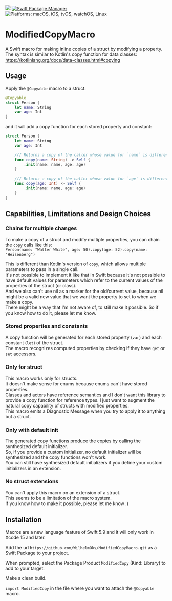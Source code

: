 <p>
    <img src="https://img.shields.io/badge/Swift-5.9-orange.svg" />
    <a href="https://swift.org/package-manager">
        <img src="https://img.shields.io/badge/spm-compatible-brightgreen.svg?style=flat" alt="Swift Package Manager" />
    </a>
    <img src="https://img.shields.io/badge/platforms-macOS | iOS | tvOS | watchOS | Linux-brightgreen.svg?style=flat" alt="Platforms: macOS, iOS, tvOS, watchOS, Linux" />
</p>

# ModifiedCopyMacro
A Swift macro for making inline copies of a struct by modifying a property.<br/>
The syntax is similar to Kotlin's copy function for data classes: https://kotlinlang.org/docs/data-classes.html#copying

## Usage

Apply the `@Copyable` macro to a struct:

```swift
@Copyable
struct Person {
    let name: String
    var age: Int
}
```

and it will add a copy function for each stored property and constant:
```swift
struct Person {
    let name: String
    var age: Int

    /// Returns a copy of the caller whose value for `name` is different.
    func copy(name: String) -> Self {
        .init(name: name, age: age)
    }
    
    /// Returns a copy of the caller whose value for `age` is different.
    func copy(age: Int) -> Self {
        .init(name: name, age: age)
    }
}
```

## Capabilities, Limitations and Design Choices

### Chains for multiple changes

To make a copy of a struct and modify multiple properties, you can chain the `copy` calls like this:<br/>
`Person(name: "Walter White", age: 50).copy(age: 52).copy(name: "Heisenberg")`<br/>

This is different than Kotlin's version of `copy`, which allows multiple parameters to pass in a single call.<br/>
It's not possible to implement it like that in Swift because it's not possible to have default values for parameters which refer to the current values of the properties of the struct (or class).<br/>
And we also can't use nil as a marker for the old/current value, because nil might be a valid new value that we want the property to set to when we make a copy.<br/>
There might be a way that I'm not aware of, to still make it possible. So if you know how to do it, please let me know.<br/>

### Stored properties and constants

A copy function will be generated for each stored property (`var`) and each constant (`let`) of the struct.<br/>
The macro recognizes computed properties by checking if they have `get` or `set` accessors.<br/>

### Only for struct

This macro works only for structs.<br/>
It doesn't make sense for enums because enums can't have stored properties.<br/>
Classes and actors have reference semantics and I don't want this library to provide a copy function for reference types. I just want to augment the natural copy capability of structs with modified properties.<br/>
This macro emits a Diagnostic Message when you try to apply it to anything but a struct.<br/>

### Only with default init

The generated copy functions produce the copies by calling the synthesized default initializer.<br/>
So, if you provide a custom initializer, no default initializer will be synthesized and the copy functions won't work.<br/>
You can still have synthesized default initializers if you define your custom initializers in an extension.<br/>

### No struct extensions

You can't apply this macro on an extension of a struct.<br/>
This seems to be a limitation of the macro system.<br/>
If you know how to make it possible, please let me know :)

## Installation

Macros are a new language feature of Swift 5.9 and it will only work in Xcode 15 and later.

Add the url `https://github.com/WilhelmOks/ModifiedCopyMacro.git` as a Swift Package to your project.

When prompted, select the Package Product `ModifiedCopy` (Kind: Library) to add to your target.

Make a clean build.

`import ModifiedCopy` in the file where you want to attach the `@Copyable` macro.
